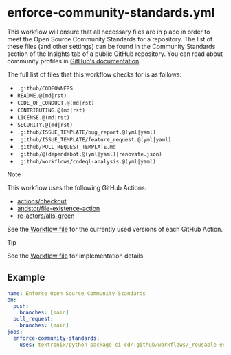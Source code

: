 # enforce-community-standards.yml

This workflow will ensure that all necessary files are in place in order to meet the
Open Source Community Standards for a repository. The list of these files (and other settings) can
be found in the Community Standards section of the Insights tab of a public GitHub repository. You
can read about community profiles in
[GitHub's documentation](https://docs.github.com/en/communities/setting-up-your-project-for-healthy-contributions/about-community-profiles-for-public-repositories).

The full list of files that this workflow checks for is as follows:

- `.github/CODEOWNERS`
- `README.@(md|rst)`
- `CODE_OF_CONDUCT.@(md|rst)`
- `CONTRIBUTING.@(md|rst)`
- `LICENSE.@(md|rst)`
- `SECURITY.@(md|rst)`
- `.github/ISSUE_TEMPLATE/bug_report.@(yml|yaml)`
- `.github/ISSUE_TEMPLATE/feature_request.@(yml|yaml)`
- `.github/PULL_REQUEST_TEMPLATE.md`
- `.github/@(dependabot.@(yml|yaml)|renovate.json)`
- `.github/workflows/codeql-analysis.@(yml|yaml)`

> [!NOTE]
> This workflow uses the following GitHub Actions:
>
> - [actions/checkout](https://github.com/actions/checkout)
> - [andstor/file-existence-action](https://github.com/andstor/file-existence-action)
> - [re-actors/alls-green](https://github.com/re-actors/alls-green)
>
> See the [Workflow file][workflow-file] for the currently used versions of each GitHub Action.

> [!TIP]
> See the [Workflow file][workflow-file] for implementation details.

## Example

```yaml
name: Enforce Open Source Community Standards
on:
  push:
    branches: [main]
  pull_request:
    branches: [main]
jobs:
  enforce-community-standards:
    uses: tektronix/python-package-ci-cd/.github/workflows/_reusable-enforce-community-standards.yml@v1.2.0
```

[workflow-file]: ../.github/workflows/_reusable-enforce-community-standards.yml
